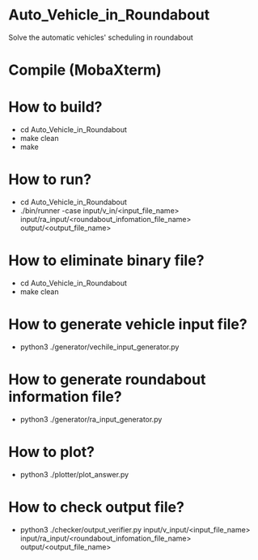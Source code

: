 # Auto_Vehicle_in_Roundabout
Solve the automatic vehicles' scheduling in roundabout

# Compile (MobaXterm)
# How to build? 
- cd Auto_Vehicle_in_Roundabout
- make clean
- make

# How to run?
- cd Auto_Vehicle_in_Roundabout
- ./bin/runner -case<index> input/v_in/<input_file_name> input/ra_input/<roundabout_infomation_file_name> output/<output_file_name>

# How to eliminate binary file?
- cd Auto_Vehicle_in_Roundabout
- make clean

# How to generate vehicle input file?
- python3 ./generator/vechile_input_generator.py

# How to generate roundabout information file?
- python3 ./generator/ra_input_generator.py

# How to plot?
- python3 ./plotter/plot_answer.py

# How to check output file?
- python3 ./checker/output_verifier.py input/v_input/<input_file_name> input/ra_input/<roundabout_infomation_file_name> output/<output_file_name>



